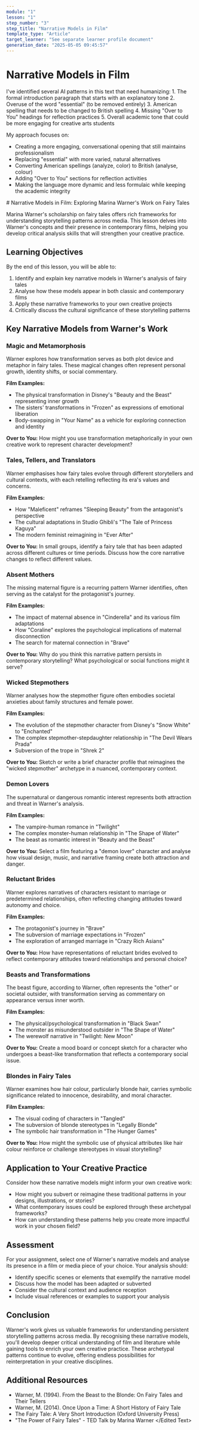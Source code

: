 ```yaml
---
module: "1"
lesson: "1"
step_number: "3"
step_title: "Narrative Models in Film"
template_type: "Article"
target_learner: "See separate learner profile document"
generation_date: "2025-05-05 09:45:57"
---
```


# Narrative Models in Film

<Analysis>
I've identified several AI patterns in this text that need humanizing:
1. The formal introduction paragraph that starts with an explanatory tone
2. Overuse of the word "essential" (to be removed entirely)
3. American spelling that needs to be changed to British spelling
4. Missing "Over to You" headings for reflection practices
5. Overall academic tone that could be more engaging for creative arts students

My approach focuses on:
- Creating a more engaging, conversational opening that still maintains professionalism
- Replacing "essential" with more varied, natural alternatives
- Converting American spellings (analyze, color) to British (analyse, colour)
- Adding "Over to You" sections for reflection activities
- Making the language more dynamic and less formulaic while keeping the academic integrity
</Analysis>

<Edited Text>
# Narrative Models in Film: Exploring Marina Warner's Work on Fairy Tales

Marina Warner's scholarship on fairy tales offers rich frameworks for understanding storytelling patterns across media. This lesson delves into Warner's concepts and their presence in contemporary films, helping you develop critical analysis skills that will strengthen your creative practice.

## Learning Objectives
By the end of this lesson, you will be able to:
1. Identify and explain key narrative models in Warner's analysis of fairy tales
2. Analyse how these models appear in both classic and contemporary films
3. Apply these narrative frameworks to your own creative projects
4. Critically discuss the cultural significance of these storytelling patterns

## Key Narrative Models from Warner's Work

### Magic and Metamorphosis
Warner explores how transformation serves as both plot device and metaphor in fairy tales. These magical changes often represent personal growth, identity shifts, or social commentary.

**Film Examples:**
- The physical transformation in Disney's "Beauty and the Beast" representing inner growth
- The sisters' transformations in "Frozen" as expressions of emotional liberation
- Body-swapping in "Your Name" as a vehicle for exploring connection and identity

**Over to You:** How might you use transformation metaphorically in your own creative work to represent character development?

### Tales, Tellers, and Translators
Warner emphasises how fairy tales evolve through different storytellers and cultural contexts, with each retelling reflecting its era's values and concerns.

**Film Examples:**
- How "Maleficent" reframes "Sleeping Beauty" from the antagonist's perspective
- The cultural adaptations in Studio Ghibli's "The Tale of Princess Kaguya"
- The modern feminist reimagining in "Ever After"

**Over to You:** In small groups, identify a fairy tale that has been adapted across different cultures or time periods. Discuss how the core narrative changes to reflect different values.

### Absent Mothers
The missing maternal figure is a recurring pattern Warner identifies, often serving as the catalyst for the protagonist's journey.

**Film Examples:**
- The impact of maternal absence in "Cinderella" and its various film adaptations
- How "Coraline" explores the psychological implications of maternal disconnection
- The search for maternal connection in "Brave"

**Over to You:** Why do you think this narrative pattern persists in contemporary storytelling? What psychological or social functions might it serve?

### Wicked Stepmothers
Warner analyses how the stepmother figure often embodies societal anxieties about family structures and female power.

**Film Examples:**
- The evolution of the stepmother character from Disney's "Snow White" to "Enchanted"
- The complex stepmother-stepdaughter relationship in "The Devil Wears Prada"
- Subversion of the trope in "Shrek 2"

**Over to You:** Sketch or write a brief character profile that reimagines the "wicked stepmother" archetype in a nuanced, contemporary context.

### Demon Lovers
The supernatural or dangerous romantic interest represents both attraction and threat in Warner's analysis.

**Film Examples:**
- The vampire-human romance in "Twilight"
- The complex monster-human relationship in "The Shape of Water"
- The beast as romantic interest in "Beauty and the Beast"

**Over to You:** Select a film featuring a "demon lover" character and analyse how visual design, music, and narrative framing create both attraction and danger.

### Reluctant Brides
Warner explores narratives of characters resistant to marriage or predetermined relationships, often reflecting changing attitudes toward autonomy and choice.

**Film Examples:**
- The protagonist's journey in "Brave"
- The subversion of marriage expectations in "Frozen"
- The exploration of arranged marriage in "Crazy Rich Asians"

**Over to You:** How have representations of reluctant brides evolved to reflect contemporary attitudes toward relationships and personal choice?

### Beasts and Transformations
The beast figure, according to Warner, often represents the "other" or societal outsider, with transformation serving as commentary on appearance versus inner worth.

**Film Examples:**
- The physical/psychological transformation in "Black Swan"
- The monster as misunderstood outsider in "The Shape of Water"
- The werewolf narrative in "Twilight: New Moon"

**Over to You:** Create a mood board or concept sketch for a character who undergoes a beast-like transformation that reflects a contemporary social issue.

### Blondes in Fairy Tales
Warner examines how hair colour, particularly blonde hair, carries symbolic significance related to innocence, desirability, and moral character.

**Film Examples:**
- The visual coding of characters in "Tangled"
- The subversion of blonde stereotypes in "Legally Blonde"
- The symbolic hair transformation in "The Hunger Games"

**Over to You:** How might the symbolic use of physical attributes like hair colour reinforce or challenge stereotypes in visual storytelling?

## Application to Your Creative Practice
Consider how these narrative models might inform your own creative work:

- How might you subvert or reimagine these traditional patterns in your designs, illustrations, or stories?
- What contemporary issues could be explored through these archetypal frameworks?
- How can understanding these patterns help you create more impactful work in your chosen field?

## Assessment
For your assignment, select one of Warner's narrative models and analyse its presence in a film or media piece of your choice. Your analysis should:
- Identify specific scenes or elements that exemplify the narrative model
- Discuss how the model has been adapted or subverted
- Consider the cultural context and audience reception
- Include visual references or examples to support your analysis

## Conclusion
Warner's work gives us valuable frameworks for understanding persistent storytelling patterns across media. By recognising these narrative models, you'll develop deeper critical understanding of film and literature while gaining tools to enrich your own creative practice. These archetypal patterns continue to evolve, offering endless possibilities for reinterpretation in your creative disciplines.

## Additional Resources
- Warner, M. (1994). From the Beast to the Blonde: On Fairy Tales and Their Tellers
- Warner, M. (2014). Once Upon a Time: A Short History of Fairy Tale
- The Fairy Tale: A Very Short Introduction (Oxford University Press)
- "The Power of Fairy Tales" - TED Talk by Marina Warner
</Edited Text>